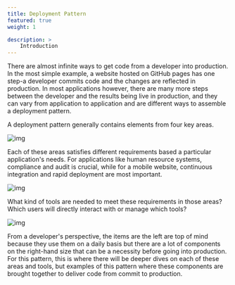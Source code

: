 ```yaml
---
title: Deployment Pattern
featured: true
weight: 1

description: >
    Introduction
---
```


There are almost infinite ways to get code from a developer into production. In the most simple example, a website hosted on GitHub pages has one step-a developer commits code and the changes are reflected in production.
In most applications however, there are many more steps between the developer and the results being live in production, and they can vary from application to application and are different ways to assemble a deployment pattern.

A deployment pattern generally contains elements from four key areas.

 ![img](/images/patterns/deployment/path-to-prod-1.png)

Each of these areas satisfies different requirements based a particular application's needs. For applications like human resource systems, compliance and audit is crucial, while for a mobile website, continuous integration and rapid deployment are most important.

 ![img](/images/patterns/deployment/path-to-prod-2.png)

What kind of tools are needed to meet these requirements in those areas? Which users will directly interact with or manage which tools?

 ![img](/images/patterns/deployment/path-to-prod-3.png)

From a developer's perspective, the items are the left are top of mind because they use them on a daily basis but there are a lot of components on the right-hand size that can be a necessity before going into production. For this pattern, this is where there will be deeper dives on each of these areas and tools, but examples of this pattern where these components are brought together to deliver code from commit to production.